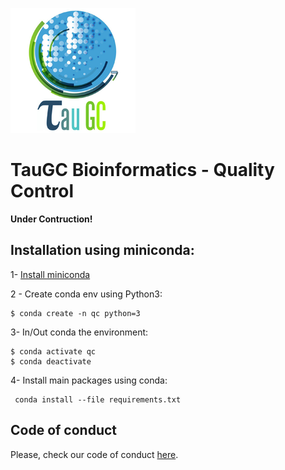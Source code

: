 ![](/images/taugc.png) 
# TauGC Bioinformatics - Quality Control 

**Under Contruction!**

## Installation using miniconda:

  1- [Install miniconda](https://conda.io/miniconda.html)

  2 - Create conda env using Python3:
  ```
  $ conda create -n qc python=3
  ```
  3- In/Out conda the environment:
  ```
  $ conda activate qc
  $ conda deactivate
  ```
  4- Install main packages using conda:
  ```
   conda install --file requirements.txt
  ```

  ## Code of conduct
  Please, check our code of conduct [here](/docs/CODE_OF_CONDUCT.md).